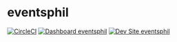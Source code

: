# eventsphil

[![CircleCI](https://circleci.com/gh/wpugphil/eventsphil.svg?style=shield)](https://circleci.com/gh/wpugphil/eventsphil)
[![Dashboard eventsphil](https://img.shields.io/badge/dashboard-eventsphil-yellow.svg)](https://dashboard.pantheon.io/sites/b055e1dd-bbf4-402c-a846-8cedde42c824#dev/code)
[![Dev Site eventsphil](https://img.shields.io/badge/site-eventsphil-blue.svg)](http://dev-eventsphil.pantheonsite.io/)